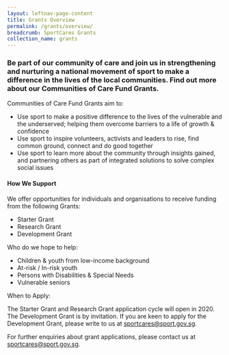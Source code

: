 ```yaml
---
layout:	leftnav-page-content
title: Grants Overview
permalink: /grants/overview/
breadcrumb: SportCares Grants
collection_name: grants
---
```


### Be part of our community of care and join us in strengthening and nurturing a national movement of sport to make a difference in the lives of the local communities. Find out more about our Communities of Care Fund Grants. 

Communities of Care Fund Grants aim to:
- Use sport to make a positive difference to the lives of the vulnerable and the underserved; helping them overcome barriers to a life of growth & confidence
- Use sport to inspire volunteers, activists and leaders to rise, find common ground, connect and do good together
- Use sport to learn more about the community through insights gained, and partnering others as part of integrated solutions to solve complex social issues

#### How We Support
We offer opportunities for individuals and organisations to receive funding from the following Grants:
- Starter Grant
- Research Grant
- Development Grant 

Who do we hope to help:
- Children & youth from low-income background
- At-risk / In-risk youth
- Persons with Disabilities & Special Needs
- Vulnerable seniors

When to Apply:

The Starter Grant and Research Grant application cycle will open in 2020. The Development Grant is by invitation. If you are keen to apply for the Development Grant, please write to us at sportcares@sport.gov.sg.

For further enquiries about grant applications, please contact us at sportcares@sport.gov.sg.
